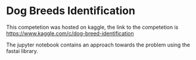 # Dog Breeds Identification

This competetion was hosted on kaggle, the link to the competetion is https://www.kaggle.com/c/dog-breed-identification

The jupyter notebook contains an approach towards the problem using the fastai library. 